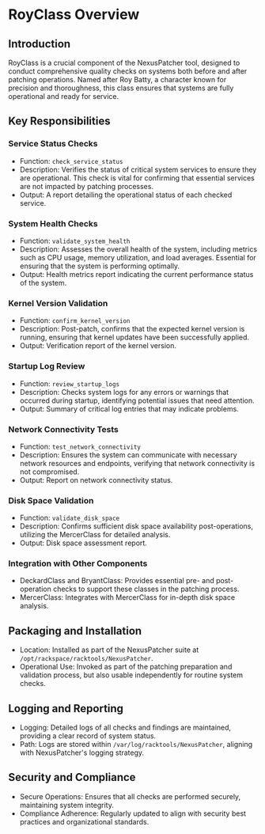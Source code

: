 # RoyClass Overview

## Introduction

RoyClass is a crucial component of the NexusPatcher tool, designed to conduct comprehensive quality checks on systems both before and after patching operations. Named after Roy Batty, a character known for precision and thoroughness, this class ensures that systems are fully operational and ready for service.

## Key Responsibilities

### Service Status Checks

- Function: `check_service_status`
- Description: Verifies the status of critical system services to ensure they are operational. This check is vital for confirming that essential services are not impacted by patching processes.
- Output: A report detailing the operational status of each checked service.

### System Health Checks

- Function: `validate_system_health`
- Description: Assesses the overall health of the system, including metrics such as CPU usage, memory utilization, and load averages. Essential for ensuring that the system is performing optimally.
- Output: Health metrics report indicating the current performance status of the system.

### Kernel Version Validation

- Function: `confirm_kernel_version`
- Description: Post-patch, confirms that the expected kernel version is running, ensuring that kernel updates have been successfully applied.
- Output: Verification report of the kernel version.

### Startup Log Review

- Function: `review_startup_logs`
- Description: Checks system logs for any errors or warnings that occurred during startup, identifying potential issues that need attention.
- Output: Summary of critical log entries that may indicate problems.

### Network Connectivity Tests

- Function: `test_network_connectivity`
- Description: Ensures the system can communicate with necessary network resources and endpoints, verifying that network connectivity is not compromised.
- Output: Report on network connectivity status.

### Disk Space Validation

- Function: `validate_disk_space`
- Description: Confirms sufficient disk space availability post-operations, utilizing the MercerClass for detailed analysis.
- Output: Disk space assessment report.

### Integration with Other Components

- DeckardClass and BryantClass: Provides essential pre- and post-operation checks to support these classes in the patching process.
- MercerClass: Integrates with MercerClass for in-depth disk space analysis.

## Packaging and Installation

- Location: Installed as part of the NexusPatcher suite at `/opt/rackspace/racktools/NexusPatcher`.
- Operational Use: Invoked as part of the patching preparation and validation process, but also usable independently for routine system checks.

## Logging and Reporting

- Logging: Detailed logs of all checks and findings are maintained, providing a clear record of system status.
- Path: Logs are stored within `/var/log/racktools/NexusPatcher`, aligning with NexusPatcher's logging strategy.

## Security and Compliance

- Secure Operations: Ensures that all checks are performed securely, maintaining system integrity.
- Compliance Adherence: Regularly updated to align with security best practices and organizational standards.
